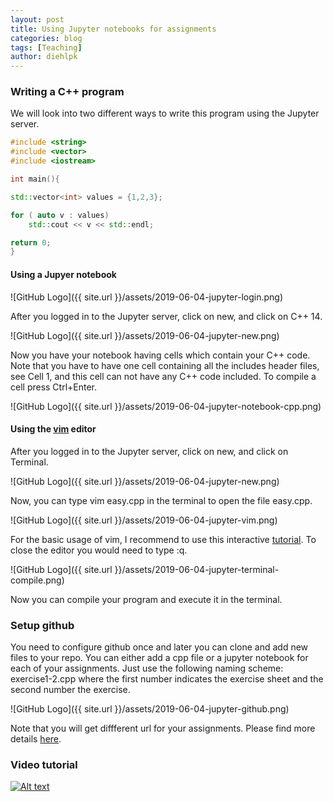 ```yaml
---
layout: post
title: Using Jupyter notebooks for assignments
categories: blog
tags: [Teaching]
author: diehlpk
---
```



### Writing a C++ program 

We will look into two different ways to write this program using the Jupyter server.

```cpp
#include <string>
#include <vector>
#include <iostream>

int main(){

std::vector<int> values = {1,2,3};

for ( auto v : values)
	std::cout << v << std::endl;

return 0;
}
```

#### Using a Jupyer notebook

![GitHub Logo]({{ site.url }}/assets/2019-06-04-jupyter-login.png)


After you logged in to the Jupyter server, click on new, and click on C++ 14.

![GitHub Logo]({{ site.url }}/assets/2019-06-04-jupyter-new.png)

Now you have your notebook having cells which contain your C++ code. Note that you have to have 
one cell containing all the includes header files, see Cell 1, and this cell can not have any
C++ code included. To compile a cell press Ctrl+Enter. 

![GitHub Logo]({{ site.url }}/assets/2019-06-04-jupyter-notebook-cpp.png)


#### Using the [vim](https://www.vim.org/) editor
 
After you logged in to the Jupyter server, click on new, and click on Terminal.

![GitHub Logo]({{ site.url }}/assets/2019-06-04-jupyter-new.png)

Now, you can type vim easy.cpp in the terminal to open the file easy.cpp. 

![GitHub Logo]({{ site.url }}/assets/2019-06-04-jupyter-vim.png)

For the basic usage of vim, I recommend to use this interactive [tutorial](https://www.openvim.com/). To close the editor
you would need to type :q. 


![GitHub Logo]({{ site.url }}/assets/2019-06-04-jupyter-terminal-compile.png)

Now you can compile your program and execute it in the terminal.



### Setup github

You need to configure github once and later you can clone and add new files to your repo. You can either add a cpp file or a jupyter notebook 
for each of your assignments. Just use the following naming scheme: exercise1-2.cpp where the first number indicates the exercise sheet and the second
number the exercise. 

![GitHub Logo]({{ site.url }}/assets/2019-06-04-jupyter-github.png)

Note that you will get diffferent url for your assignments. Please find more details [here](https://www.diehlpk.de/blog/githubclassroom/).

### Video tutorial 

[![Alt text](https://img.youtube.com/vi/frFVguK-dWE/0.jpg)](https://www.youtube.com/watch?v=frFVguK-dWE)







